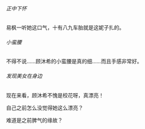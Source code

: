 ###### 正中下怀

易枫一听她这口气，十有八九车胎就是这妮子扎的。

###### 小蛮腰

不得不说……顾沐希的小蛮腰是真的细……而且手感非常好。

###### 发现美女在身边

现在来看，顾沐希不愧是校花呀，真漂亮！

自己之前怎么没觉得她这么漂亮？

难道是之前脾气的缘故？
